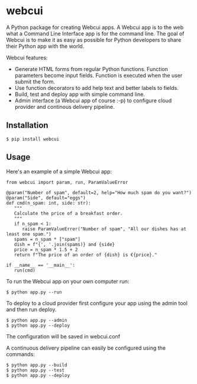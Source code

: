 # webcui

A Python package for creating Webcui apps. A Webcui app is to the web what a Command Line Interface app is for the command line.
The goal of Webcui is to make it as easy as possible for Python developers to share their Python app with the world.

Webcui features:
* Generate HTML forms from regular Python functions. Function parameters become input fields. Function is executed when the user submit the form.
* Use function decorators to add help text and better labels to fields.
* Build, test and deploy app with simple command line.
* Admin interface (a Webcui app of course :-p) to configure cloud provider and continous delivery pipeline.

## Installation
```
$ pip install webcui
```

## Usage

Here's an example of a simple Webcui app:
```
from webcui import param, run, ParamValueError

@param("Number of spam", default=2, help="How much spam do you want?")
@param("Side", default="eggs")
def cmd(n_spam: int, side: str):
   """
   Calculate the price of a breakfast order.
   """
   if n_spam < 1:
      raise ParamValueError("Number of spam", "All our dishes has at least one spam.")
   spams = n_spam * ["spam"]
   dish = f"{', '.join(spams)} and {side}
   price = n_spam * 1.5 + 2
   return f"The price of an order of {dish} is €{price}."

if __name__ == '__main__':
   run(cmd)
```

To run the Webcui app on your own computer run:
```
$ python app.py --run
```

To deploy to a cloud provider first configure your app using the admin tool and then run deploy.
```
$ python app.py --admin
$ python app.py --deploy
```
The configuration will be saved in webcui.conf

A continuous delivery pipeline can easily be configured using the commands:
```
$ python app.py --build
$ python app.py --test
$ python app.py --deploy
```
